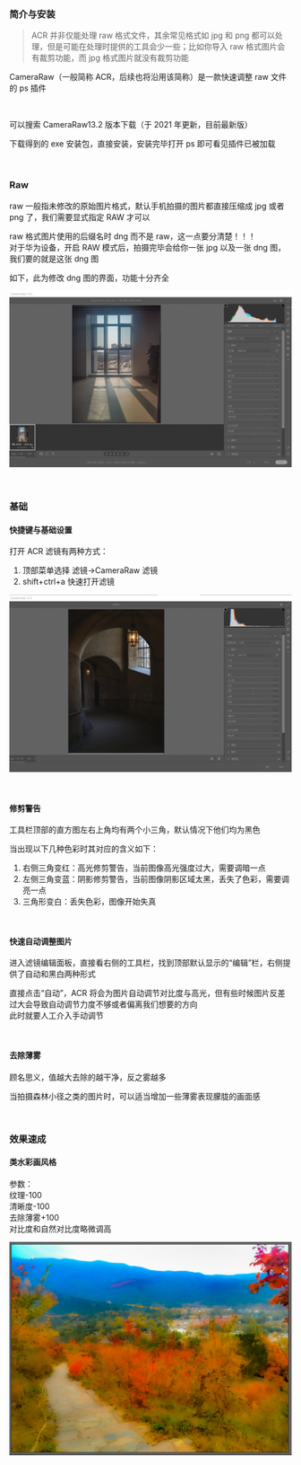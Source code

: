 ### 简介与安装

> ACR 并非仅能处理 raw 格式文件，其余常见格式如 jpg 和 png 都可以处理，但是可能在处理时提供的工具会少一些；比如你导入 raw 格式图片会有裁剪功能，而 jpg 格式图片就没有裁剪功能

CameraRaw（一般简称 ACR，后续也将沿用该简称）是一款快速调整 raw 文件的 ps 插件

<br>

可以搜索 CameraRaw13.2 版本下载（于 2021 年更新，目前最新版）

下载得到的 exe 安装包，直接安装，安装完毕打开 ps 即可看见插件已被加载

<br>

### Raw

raw 一般指未修改的原始图片格式，默认手机拍摄的图片都直接压缩成 jpg 或者 png 了，我们需要显式指定 RAW 才可以

raw 格式图片使用的后缀名时 dng 而不是 raw，这一点要分清楚！！！  
对于华为设备，开启 RAW 模式后，拍摄完毕会给你一张 jpg 以及一张 dng 图，我们要的就是这张 dng 图

如下，此为修改 dng 图的界面，功能十分齐全

![](../imgs/ps/ACR/ac3.png)

<br>

### 基础

#### 快捷键与基础设置

打开 ACR 滤镜有两种方式：

1. 顶部菜单选择 滤镜->CameraRaw 滤镜
2. shift+ctrl+a 快速打开滤镜

![](../imgs/ps/ACR/ac1.png)

<br>

#### 修剪警告

工具栏顶部的直方图左右上角均有两个小三角，默认情况下他们均为黑色

当出现以下几种色彩时其对应的含义如下：

1. 右侧三角变红：高光修剪警告，当前图像高光强度过大，需要调暗一点
2. 左侧三角变蓝：阴影修剪警告，当前图像阴影区域太黑，丢失了色彩，需要调亮一点
3. 三角形变白：丢失色彩，图像开始失真

<br>

#### 快速自动调整图片

进入滤镜编辑面板，直接看右侧的工具栏，找到顶部默认显示的“编辑”栏，右侧提供了自动和黑白两种形式

直接点击“自动”，ACR 将会为图片自动调节对比度与高光，但有些时候图片反差过大会导致自动调节力度不够或者偏离我们想要的方向  
此时就要人工介入手动调节

<br>

#### 去除薄雾

顾名思义，值越大去除的越干净，反之雾越多

当拍摄森林小径之类的图片时，可以适当增加一些薄雾表现朦胧的画面感

<br>

### 效果速成

#### 类水彩画风格

参数：  
纹理-100  
清晰度-100  
去除薄雾+100  
对比度和自然对比度略微调高

![](../imgs/ps/ACR/ac4.png)

<br>
